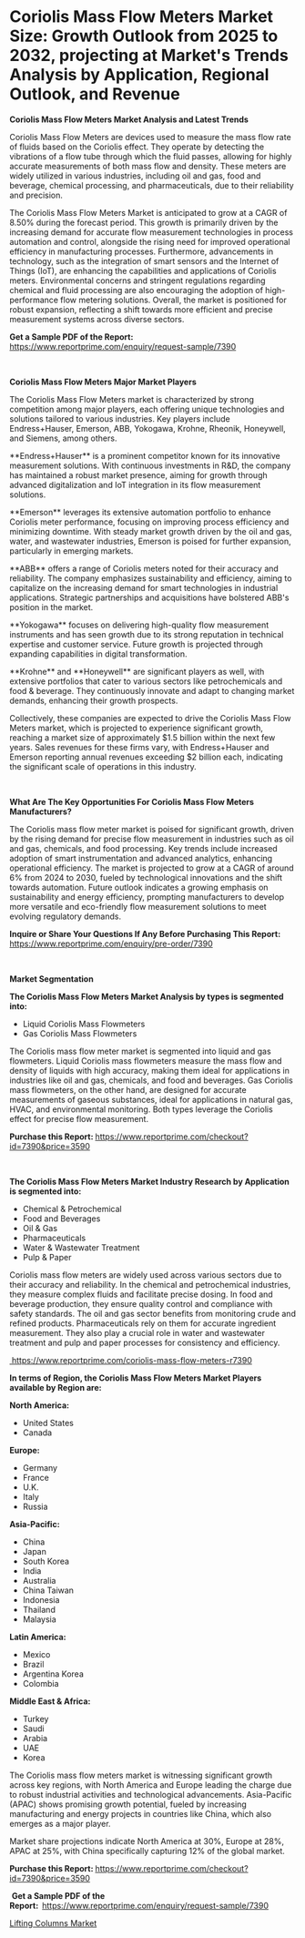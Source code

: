 <p><h1>Coriolis Mass Flow Meters Market Size: Growth Outlook from 2025 to 2032, projecting at Market's Trends Analysis by Application, Regional Outlook, and Revenue</h1></p><p><strong>Coriolis Mass Flow Meters Market Analysis and Latest Trends</strong></p>
<p><p>Coriolis Mass Flow Meters are devices used to measure the mass flow rate of fluids based on the Coriolis effect. They operate by detecting the vibrations of a flow tube through which the fluid passes, allowing for highly accurate measurements of both mass flow and density. These meters are widely utilized in various industries, including oil and gas, food and beverage, chemical processing, and pharmaceuticals, due to their reliability and precision.</p><p>The Coriolis Mass Flow Meters Market is anticipated to grow at a CAGR of 8.50% during the forecast period. This growth is primarily driven by the increasing demand for accurate flow measurement technologies in process automation and control, alongside the rising need for improved operational efficiency in manufacturing processes. Furthermore, advancements in technology, such as the integration of smart sensors and the Internet of Things (IoT), are enhancing the capabilities and applications of Coriolis meters. Environmental concerns and stringent regulations regarding chemical and fluid processing are also encouraging the adoption of high-performance flow metering solutions. Overall, the market is positioned for robust expansion, reflecting a shift towards more efficient and precise measurement systems across diverse sectors.</p></p>
<p><strong>Get a Sample PDF of the Report:&nbsp;</strong> <a href="https://www.reportprime.com/enquiry/request-sample/7390?utm_campaign=2201&utm_medium=2&utm_source=Github&utm_content=ia&utm_term=19032025&utm_id=coriolis-mass-flow-meters">https://www.reportprime.com/enquiry/request-sample/7390</a></p>
<p>&nbsp;</p>
<p><strong>Coriolis Mass Flow Meters Major Market Players</strong></p>
<p><p>The Coriolis Mass Flow Meters market is characterized by strong competition among major players, each offering unique technologies and solutions tailored to various industries. Key players include Endress+Hauser, Emerson, ABB, Yokogawa, Krohne, Rheonik, Honeywell, and Siemens, among others.</p><p>**Endress+Hauser** is a prominent competitor known for its innovative measurement solutions. With continuous investments in R&D, the company has maintained a robust market presence, aiming for growth through advanced digitalization and IoT integration in its flow measurement solutions.</p><p>**Emerson** leverages its extensive automation portfolio to enhance Coriolis meter performance, focusing on improving process efficiency and minimizing downtime. With steady market growth driven by the oil and gas, water, and wastewater industries, Emerson is poised for further expansion, particularly in emerging markets.</p><p>**ABB** offers a range of Coriolis meters noted for their accuracy and reliability. The company emphasizes sustainability and efficiency, aiming to capitalize on the increasing demand for smart technologies in industrial applications. Strategic partnerships and acquisitions have bolstered ABB's position in the market.</p><p>**Yokogawa** focuses on delivering high-quality flow measurement instruments and has seen growth due to its strong reputation in technical expertise and customer service. Future growth is projected through expanding capabilities in digital transformation.</p><p>**Krohne** and **Honeywell** are significant players as well, with extensive portfolios that cater to various sectors like petrochemicals and food & beverage. They continuously innovate and adapt to changing market demands, enhancing their growth prospects.</p><p>Collectively, these companies are expected to drive the Coriolis Mass Flow Meters market, which is projected to experience significant growth, reaching a market size of approximately $1.5 billion within the next few years. Sales revenues for these firms vary, with Endress+Hauser and Emerson reporting annual revenues exceeding $2 billion each, indicating the significant scale of operations in this industry.</p></p>
<p>&nbsp;</p>
<p><strong>What Are The Key Opportunities For Coriolis Mass Flow Meters Manufacturers?</strong></p>
<p><p>The Coriolis mass flow meter market is poised for significant growth, driven by the rising demand for precise flow measurement in industries such as oil and gas, chemicals, and food processing. Key trends include increased adoption of smart instrumentation and advanced analytics, enhancing operational efficiency. The market is projected to grow at a CAGR of around 6% from 2024 to 2030, fueled by technological innovations and the shift towards automation. Future outlook indicates a growing emphasis on sustainability and energy efficiency, prompting manufacturers to develop more versatile and eco-friendly flow measurement solutions to meet evolving regulatory demands.</p></p>
<p><strong>Inquire or Share Your Questions If Any Before Purchasing This Report:</strong> <a href="https://www.reportprime.com/enquiry/pre-order/7390?utm_campaign=2201&utm_medium=2&utm_source=Github&utm_content=ia&utm_term=19032025&utm_id=coriolis-mass-flow-meters">https://www.reportprime.com/enquiry/pre-order/7390</a></p>
<p>&nbsp;</p>
<p><strong>Market Segmentation</strong></p>
<p><strong>The Coriolis Mass Flow Meters Market Analysis by types is segmented into:</strong></p>
<p><ul><li>Liquid Coriolis Mass Flowmeters</li><li>Gas Coriolis Mass Flowmeters</li></ul></p>
<p><p>The Coriolis mass flow meter market is segmented into liquid and gas flowmeters. Liquid Coriolis mass flowmeters measure the mass flow and density of liquids with high accuracy, making them ideal for applications in industries like oil and gas, chemicals, and food and beverages. Gas Coriolis mass flowmeters, on the other hand, are designed for accurate measurements of gaseous substances, ideal for applications in natural gas, HVAC, and environmental monitoring. Both types leverage the Coriolis effect for precise flow measurement.</p></p>
<p><strong>Purchase this Report:&nbsp;</strong><a href="https://www.reportprime.com/checkout?id=7390&price=3590&utm_campaign=2201&utm_medium=2&utm_source=Github&utm_content=ia&utm_term=19032025&utm_id=coriolis-mass-flow-meters">https://www.reportprime.com/checkout?id=7390&price=3590</a></p>
<p>&nbsp;</p>
<p><strong>The Coriolis Mass Flow Meters Market Industry Research by Application is segmented into:</strong></p>
<p><ul><li>Chemical & Petrochemical</li><li>Food and Beverages</li><li>Oil & Gas</li><li>Pharmaceuticals</li><li>Water & Wastewater Treatment</li><li>Pulp & Paper</li></ul></p>
<p><p>Coriolis mass flow meters are widely used across various sectors due to their accuracy and reliability. In the chemical and petrochemical industries, they measure complex fluids and facilitate precise dosing. In food and beverage production, they ensure quality control and compliance with safety standards. The oil and gas sector benefits from monitoring crude and refined products. Pharmaceuticals rely on them for accurate ingredient measurement. They also play a crucial role in water and wastewater treatment and pulp and paper processes for consistency and efficiency.</p></p>
<p><a href="https://www.reportprime.com/coriolis-mass-flow-meters-r7390?utm_campaign=2201&utm_medium=2&utm_source=Github&utm_content=ia&utm_term=19032025&utm_id=coriolis-mass-flow-meters">&nbsp;https://www.reportprime.com/coriolis-mass-flow-meters-r7390</a></p>
<p><strong>In terms of Region, the Coriolis Mass Flow Meters Market Players available by Region are:</strong></p>
<p>
    <p> <strong> North America: </strong>
        <ul>
            <li>United States</li>
            <li>Canada</li>
        </ul>
        </p> 
    <p> <strong> Europe: </strong>
        <ul>
            <li>Germany</li>
            <li>France</li>
            <li>U.K.</li>
            <li>Italy</li>
            <li>Russia</li>
        </ul>
        </p> 
    <p> <strong> Asia-Pacific: </strong>
        <ul>
            <li>China</li>
            <li>Japan</li>
            <li>South Korea</li>
            <li>India</li>
            <li>Australia</li>
            <li>China Taiwan</li>
            <li>Indonesia</li>
            <li>Thailand</li>
            <li>Malaysia</li>
        </ul>
        </p> 
    <p> <strong> Latin America: </strong>
        <ul>
            <li>Mexico</li>
            <li>Brazil</li>
            <li>Argentina Korea</li>
            <li>Colombia</li>
        </ul>
        </p> 
    <p> <strong> Middle East & Africa: </strong>
        <ul>
            <li>Turkey</li>
            <li>Saudi</li>
            <li>Arabia</li>
            <li>UAE</li>
            <li>Korea</li>
        </ul>
    </p>
    </p>
<p><p>The Coriolis mass flow meters market is witnessing significant growth across key regions, with North America and Europe leading the charge due to robust industrial activities and technological advancements. Asia-Pacific (APAC) shows promising growth potential, fueled by increasing manufacturing and energy projects in countries like China, which also emerges as a major player. </p><p>Market share projections indicate North America at 30%, Europe at 28%, APAC at 25%, with China specifically capturing 12% of the global market.</p></p>
<p><strong>Purchase this Report: </strong><a href="https://www.reportprime.com/checkout?id=7390&price=3590&utm_campaign=2201&utm_medium=2&utm_source=Github&utm_content=ia&utm_term=19032025&utm_id=coriolis-mass-flow-meters">https://www.reportprime.com/checkout?id=7390&price=3590</a></p>
<p>&nbsp;<strong>Get a Sample PDF of the Report:&nbsp;&nbsp;</strong><a href="https://www.reportprime.com/enquiry/request-sample/7390?utm_campaign=2201&utm_medium=2&utm_source=Github&utm_content=ia&utm_term=19032025&utm_id=coriolis-mass-flow-meters">https://www.reportprime.com/enquiry/request-sample/7390</a></p>
<p><strong></strong></p>
<p><p><a href="https://github.com/rullihipes6h/Market-Research-Report-List-1/blob/main/lifting-columns-market.md?utm_campaign=2201&utm_medium=2&utm_source=Github&utm_content=ia&utm_term=19032025&utm_id=coriolis-mass-flow-meters">Lifting Columns Market</a></p></p>